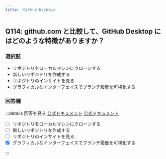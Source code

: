 ```yaml
---
title: 'GitHub Desktop'
---
```


## Q114: github.com と比較して、GitHub Desktop にはどのような特徴がありますか？

### 選択肢

- リポジトリをローカルマシンにクローンする
- 新しいリポジトリを作成する
- リポジトリのインサイトを見る
- グラフィカルなインターフェイスでブランチ履歴を可視化する

### 回答欄

:::details 回答を見る
[公式ドキュメント](https://docs.github.com/ja/desktop/making-changes-in-a-branch/viewing-the-branch-history-in-github-desktop)
[公式ドキュメント](https://docs.github.com/ja/repositories/viewing-activity-and-data-for-your-repository/using-the-activity-view-to-see-changes-to-a-repository)

- [ ] リポジトリをローカルマシンにクローンする
- [ ] 新しいリポジトリを作成する
- [ ] リポジトリのインサイトを見る
- [x] グラフィカルなインターフェイスでブランチ履歴を可視化する

:::
